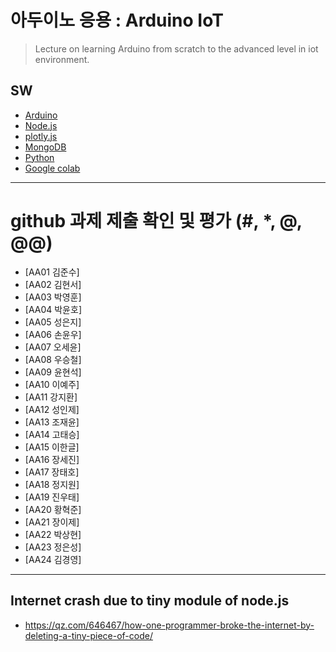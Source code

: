 # 아두이노 응용 : Arduino IoT
> Lecture on learning Arduino from scratch to the advanced level in iot environment.

## SW
- [Arduino](https://www.arduino.cc/)
- [Node.js](https://nodejs.org/ko/)
- [plotly.js](https://plot.ly/)
- [MongoDB](https://www.mongodb.com/download-center#community)
- [Python](https://www.anaconda.com)
- [Google colab](https://colab.research.google.com/)
---

# github 과제 제출 확인 및 평가 (#, *, @, @@)
- [AA01	김준수]
- [AA02	김현서]
- [AA03	박영훈]
- [AA04	박윤호]
- [AA05	성은지]
- [AA06	손윤우]
- [AA07	오세윤]
- [AA08	우승철]
- [AA09	윤현석]
- [AA10	이예주]
- [AA11	강지환]
- [AA12	성인제]
- [AA13	조재윤]
- [AA14	고태승]
- [AA15	이한글]
- [AA16	장세진]
- [AA17	장태호]
- [AA18	정지원]
- [AA19	진우태]
- [AA20	황혁준]
- [AA21	장이제]
- [AA22	박상현]
- [AA23	정은성]
- [AA24	김경영]

---
## Internet crash due to tiny module of node.js
* https://qz.com/646467/how-one-programmer-broke-the-internet-by-deleting-a-tiny-piece-of-code/

